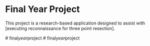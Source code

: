 # Final Year Project

This project is a research-based application designed to assist with [executing reconnaissance for three point resection].

#   f i n a l _ y e a r _ p r o j e c t 
 
 #   f i n a l _ y e a r _ p r o j e c t 
 
 
